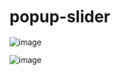 # popup-slider
![image](https://github.com/dalal-01/popup-slider/assets/113533489/8b552a50-98ab-4f75-9363-8765b060ee5f)

![image](https://github.com/dalal-01/popup-slider/assets/113533489/ed993b60-dbcf-44c8-9e7e-c6c38b3b18ff)

